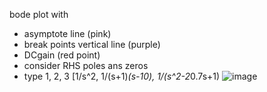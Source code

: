 bode plot with
 - asymptote line (pink)
 - break points vertical line (purple)
 - DCgain (red point)
 - consider RHS poles ans zeros
 - type 1, 2, 3 [1/s^2, 1/(s+1)*(s-10), 1/(s^2-2*0.7s+1)
![image](https://github.com/dhcho347/dh_test/assets/70368625/70e61c93-3bc3-4c89-9e97-b76e75eaac69)
